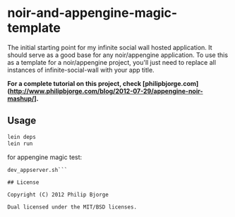 # noir-and-appengine-magic-template

The initial starting point for my infinite social wall hosted application. It should serve as a good base for any noir/appengine application.
To use this as a template for a noir/appengine project, you'll just need to replace all instances of infinite-social-wall with your app title.

**For a complete tutorial on this project, check [philipbjorge.com](http://www.philipbjorge.com/blog/2012-07-29/appengine-noir-mashup/].**

## Usage

```bash
lein deps
lein run
```

for appengine magic test:
```lein appengine-prepare
dev_appserver.sh```

## License

Copyright (C) 2012 Philip Bjorge

Dual licensed under the MIT/BSD licenses.
